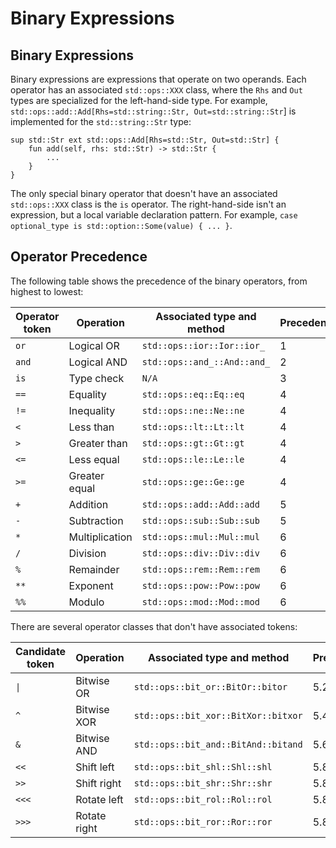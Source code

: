 # Binary Expressions

## Binary Expressions

Binary expressions are expressions that operate on two operands. Each operator has an associated `std::ops::XXX` class,
where the `Rhs` and `Out` types are specialized for the left-hand-side type. For example,
`std::ops::add::Add[Rhs=std::string::Str, Out=std::string::Str`] is implemented for the `std::string::Str` type:

```S++
sup std::Str ext std::ops::Add[Rhs=std::Str, Out=std::Str] {
    fun add(self, rhs: std::Str) -> std::Str {
        ...
    }
}
```

The only special binary operator that doesn't have an associated `std::ops::XXX` class is the `is` operator. The
right-hand-side isn't an expression, but a local variable declaration pattern. For example,
`case optional_type is std::option::Some(value) { ... }`.

## Operator Precedence

The following table shows the precedence of the binary operators, from highest to lowest:

| Operator token | Operation      | Associated type and method  | Precedence |
|----------------|----------------|-----------------------------|------------|
| `or`           | Logical OR     | `std::ops::ior::Ior::ior_`  | 1          |
| `and`          | Logical AND    | `std::ops::and_::And::and_` | 2          |
| `is`           | Type check     | `N/A`                       | 3          |
| `==`           | Equality       | `std::ops::eq::Eq::eq`      | 4          |
| `!=`           | Inequality     | `std::ops::ne::Ne::ne`      | 4          |
| `<`            | Less than      | `std::ops::lt::Lt::lt`      | 4          |
| `>`            | Greater than   | `std::ops::gt::Gt::gt`      | 4          |
| `<=`           | Less equal     | `std::ops::le::Le::le`      | 4          |
| `>=`           | Greater equal  | `std::ops::ge::Ge::ge`      | 4          |
| `+`            | Addition       | `std::ops::add::Add::add`   | 5          |
| `-`            | Subtraction    | `std::ops::sub::Sub::sub`   | 5          |
| `*`            | Multiplication | `std::ops::mul::Mul::mul`   | 6          |
| `/`            | Division       | `std::ops::div::Div::div`   | 6          |
| `%`            | Remainder      | `std::ops::rem::Rem::rem`   | 6          |
| `**`           | Exponent       | `std::ops::pow::Pow::pow`   | 6          |
| `%%`           | Modulo         | `std::ops::mod::Mod::mod`   | 6          |

There are several operator classes that don't have associated tokens:

| Candidate token | Operation    | Associated type and method          | Precedence |
|-----------------|--------------|-------------------------------------|------------|
| `\|`            | Bitwise OR   | `std::ops::bit_or::BitOr::bitor`    | 5.2        |
| `^`             | Bitwise XOR  | `std::ops::bit_xor::BitXor::bitxor` | 5.4        |
| `&`             | Bitwise AND  | `std::ops::bit_and::BitAnd::bitand` | 5.6        |
| `<<`            | Shift left   | `std::ops::bit_shl::Shl::shl`       | 5.8        |
| `>>`            | Shift right  | `std::ops::bit_shr::Shr::shr`       | 5.8        |
| `<<<`           | Rotate left  | `std::ops::bit_rol::Rol::rol`       | 5.8        |
| `>>>`           | Rotate right | `std::ops::bit_ror::Ror::ror`       | 5.8        |

